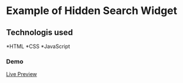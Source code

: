 # Example of Hidden Search Widget

## Technologis used

*HTML
*CSS
\*JavaScript

### Demo

[Live Preview](https://trusting-kalam-0855f3.netlify.app)
